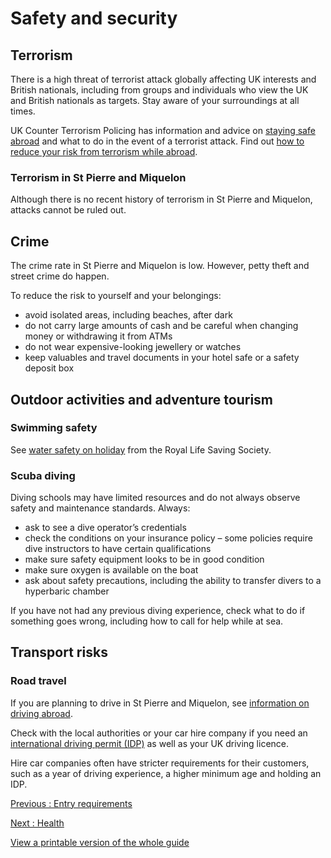# Safety and security

## Terrorism

There is a high threat of terrorist attack globally affecting UK interests and British nationals, including from groups and individuals who view the UK and British nationals as targets. Stay aware of your surroundings at all times.

UK Counter Terrorism Policing has information and advice on [staying safe abroad](https://www.counterterrorism.police.uk/safetyadvice/) and what to do in the event of a terrorist attack. Find out [how to reduce your risk from terrorism while abroad](https://www.gov.uk/guidance/reduce-your-risk-from-terrorism-while-abroad).

### Terrorism in St Pierre and Miquelon

Although there is no recent history of terrorism in St Pierre and Miquelon, attacks cannot be ruled out.

## Crime

The crime rate in St Pierre and Miquelon is low. However, petty theft and street crime do happen.

To reduce the risk to yourself and your belongings:

* avoid isolated areas, including beaches, after dark
* do not carry large amounts of cash and be careful when changing money or withdrawing it from ATMs
* do not wear expensive-looking jewellery or watches
* keep valuables and travel documents in your hotel safe or a safety deposit box

## Outdoor activities and adventure tourism

### Swimming safety

See [water safety on holiday](https://www.rlss.org.uk/safety-on-holiday) from the Royal Life Saving Society.

### Scuba diving

Diving schools may have limited resources and do not always observe safety and maintenance standards. Always:

* ask to see a dive operator’s credentials
* check the conditions on your insurance policy – some policies require dive instructors to have certain qualifications
* make sure safety equipment looks to be in good condition
* make sure oxygen is available on the boat
* ask about safety precautions, including the ability to transfer divers to a hyperbaric chamber

If you have not had any previous diving experience, check what to do if something goes wrong, including how to call for help while at sea.

## Transport risks

### Road travel

If you are planning to drive in St Pierre and Miquelon, see [information on driving abroad](https://www.gov.uk/driving-abroad).

Check with the local authorities or your car hire company if you need an [international driving permit (IDP)](https://www.gov.uk/driving-abroad/international-driving-permit) as well as your UK driving licence.

Hire car companies often have stricter requirements for their customers, such as a year of driving experience, a higher minimum age and holding an IDP.

[Previous
:
Entry requirements](/foreign-travel-advice/st-pierre-and-miquelon/entry-requirements)

[Next
:
Health](/foreign-travel-advice/st-pierre-and-miquelon/health)

[View a printable version of the whole guide](/foreign-travel-advice/st-pierre-and-miquelon/print)